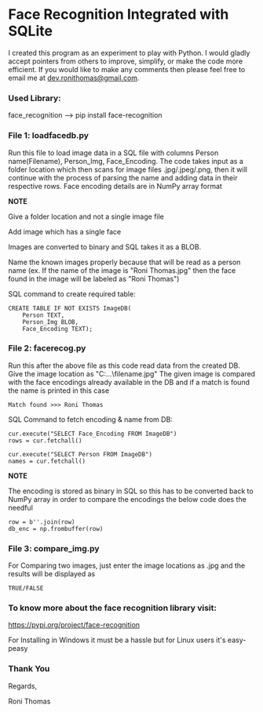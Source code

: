 # Face Recognition Integrated with SQLite

I created this program as an experiment to play with Python. I would gladly accept pointers from others to improve, simplify, or make the code more efficient. If you would like to make any comments then please feel free to email me at dev.ronithomas@gmail.com.

### Used Library:
face_recognition --> pip install face-recognition

### File 1: loadfacedb.py
Run this file to load image data in a SQL file with columns Person name(Filename), Person_Img, Face_Encoding.
The code takes input as a folder location which then scans for image files .jpg/.jpeg/.png, then it will continue with the process of parsing the name and adding data in their respective rows.
Face encoding details are in NumPy array format

**NOTE**

Give a folder location and not a single image file

Add image which has a single face

Images are converted to binary and SQL takes it as a BLOB.

Name the known images properly because that will be read as a person name 
(ex. If the name of the image is "Roni Thomas.jpg" then the face found in the image will be labeled as "Roni Thomas")

SQL command to create required table:

    CREATE TABLE IF NOT EXISTS ImageDB(
        Person TEXT,
        Person_Img BLOB,
        Face_Encoding TEXT);

### File 2: facerecog.py
Run this after the above file as this code read data from the created DB.
Give the image location as "C:\...\filename.jpg"
The given image is compared with the face encodings already available in the DB and if a match is found the name is printed in this case 

    Match found >>> Roni Thomas

SQL Command to fetch encoding & name from DB:
    
    cur.execute("SELECT Face_Encoding FROM ImageDB")
    rows = cur.fetchall()

    cur.execute("SELECT Person FROM ImageDB")
    names = cur.fetchall()

**NOTE**

The encoding is stored as binary in SQL so this has to be converted back to NumPy array in order to compare the encodings the below code does the needful

    row = b''.join(row)
    db_enc = np.frombuffer(row)

### File 3: compare_img.py
For Comparing two images, just enter the image locations as .jpg and the results will be displayed as 
    
    TRUE/FALSE

### To know more about the face recognition library visit:
https://pypi.org/project/face-recognition

For Installing in Windows it must be a hassle but for Linux users it's easy-peasy


### Thank You

Regards,

Roni Thomas

